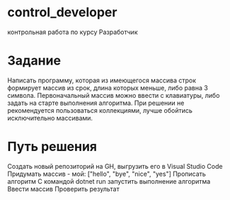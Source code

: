 # control_developer
контрольная работа по курсу Разработчик
# Задание
Написать программу, которая из имеющегося массива строк формирует массив из срок, длина которых меньше, либо равна 3 символа. Первоначальный массив можно ввести с клавиатуры, либо задать на старте выполнения алгоритма. При решении не рекомендуется пользоваться коллекциями, лучше обойтись исключительно массивами.
# Путь решения
Создать новый репозиторий на GH, выгрузить его в Visual Studio Code
Придумать массив - мой: ["hello", "bye", "nice", "yes"]
Прописать алгоритм
С командой dotnet run запустить выполнение алгоритма
Ввести массив
Проверить результат
